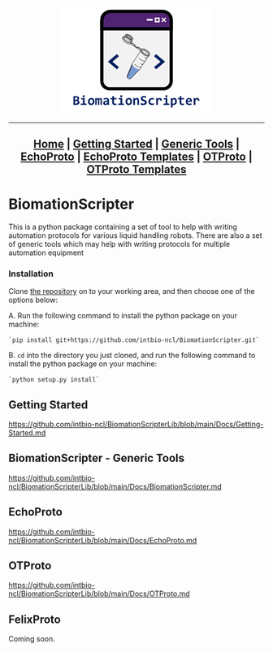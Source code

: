 <center>
<a href = "Docs/Home.md">
<img src="Resources/Logo - Full Name - White BG.png" alt = "BiomationScripter Logo" width = "300"/>
</a>

---
[Home](Docs/Home.md) |
[Getting Started](Docs/Getting-Started.md) |
[Generic Tools](Docs/BiomationScripter.md) |
[EchoProto](Docs/EchoProto.md) |
[EchoProto Templates](Docs/EchoProto_Templates.md) |
[OTProto](Docs/OTProto.md) |
[OTProto Templates](Docs/OTProto_Templates.md)
---
</center>

# BiomationScripter

This is a python package containing a set of tool to help with writing automation protocols for various liquid handling robots. There are also a set of generic tools which may help with writing protocols for multiple automation equipment

### Installation

Clone [the repository](https://github.com/intbio-ncl/BiomationScripter) on to your working area, and then choose one of the options below:

A. Run the following command to install the python package on your machine:

    `pip install git+https://github.com/intbio-ncl/BiomationScripter.git`

B. `cd` into the directory you just cloned, and run the following command to install the python package on your machine:

    `python setup.py install`

## Getting Started
https://github.com/intbio-ncl/BiomationScripterLib/blob/main/Docs/Getting-Started.md

## BiomationScripter - Generic Tools
https://github.com/intbio-ncl/BiomationScripterLib/blob/main/Docs/BiomationScripter.md

## EchoProto
https://github.com/intbio-ncl/BiomationScripterLib/blob/main/Docs/EchoProto.md

## OTProto
https://github.com/intbio-ncl/BiomationScripterLib/blob/main/Docs/OTProto.md

## FelixProto
Coming soon.
